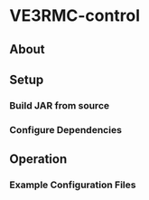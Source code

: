 # VE3RMC-control

## About

## Setup
### Build JAR from source

### Configure Dependencies

## Operation
### Example Configuration Files
